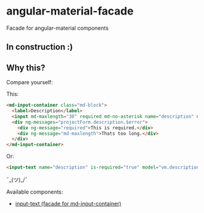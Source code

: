 # angular-material-facade

Facade for angular-material components


## In construction :)

## Why this?
Compare yourself:

This:

```html
<md-input-container class="md-block">
  <label>Description</label>
  <input md-maxlength="30" required md-no-asterisk name="description" ng-model="project.description">
  <div ng-messages="projectForm.description.$error">
    <div ng-message="required">This is required.</div>
    <div ng-message="md-maxlength">Thats too long.</div>
  </div>
</md-input-container>
```

Or:

```html
<input-text name="description" is-required="true" model="vm.description" label="Description"></input-text>
```

¯\_(ツ)_/¯


Available components:

* [input-text (facade for md-input-container)](https://github.com/marcosflorencio/angular-material-facade/tree/master/src/input-text/README.md)

